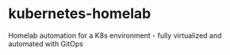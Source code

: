 # kubernetes-homelab
Homelab automation for a K8s environment - fully virtualized and automated with GitOps
